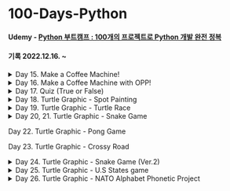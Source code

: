 # 100-Days-Python
#### Udemy - [Python 부트캠프 : 100개의 프로젝트로 Python 개발 완전 정복](https://www.udemy.com/course/best-100-days-python/)
#### 기록 2022.12.16. ~
<details>
  <summary>Day 15. Make a Coffee Machine!</summary>
  <div markdown="1">
    - IDE(Integrated Development Environment)?</br>
    - Installing IDE, Pycharm.</br>
  </div>
</details>

<details>
  <summary>Day 16. Make a Coffee Machine with OPP!</summary>
  <div markdown="1">
    - OOP(Obeject-Oriented Programming) </br>
    - Class, Attributes, Methods
</details>

<details>
  <summary>Day 17. Quiz (True or False)</summary>
  <div markdown="1">
    - Constructor: Initializing attributes</br>
    - Method: A funtion attached to an object
  </div>
</details>

<details>
  <summary>Day 18. Turtle Graphic - Spot Painting</summary>
  <div markdown="1">
    - import ~ / from ~ import ... / import ~ as ...</br>
    - Installing Modules</br>
    - GUI(Graphical User Interface)
  </div>
</details>

<details>
<summary>Day 19. Turtle Graphic - Turtle Race</summary>
  <div markdown="1">
    - Event listener</br>
    - High Level Function</br>
    - Instance & State
  </div>
</details>

<details>
<summary>Day 20, 21. Turtle Graphic - Snake Game</summary>
  <div markdown="1">
    - Class Inheritance</br>
    - Slicing List and Tuple
  </div>
</details>

Day 22. Turtle Graphic - Pong Game

Day 23. Turtle Graphic - Crossy Road

<details>
<summary>Day 24. Turtle Graphic - Snake Game (Ver.2)</summary>
  <div markdown="1">
    - File</br>
    - with ~ as ...</br>
    - Absolute File Path & Relative File Path</br>
    - Mail Merge
  </div>
</details>

<details>
<summary>Day 25. Turtle Graphic - U.S States game </summary>
  <div markdown="1">
    - CSV : Comma Separated Values</br>
    - Using CSV File with Pandas
  </div>
</details>

<details>
<summary>Day 26. Turtle Graphic - NATO Alphabet Phonetic Project </summary>
  <div markdown="1">
    - List Comprehension & Conditional List Comprehension</br>
    - Dictionary Comprehension & Conditional Dictionary Comprehension</br>
  </div>
</details>
